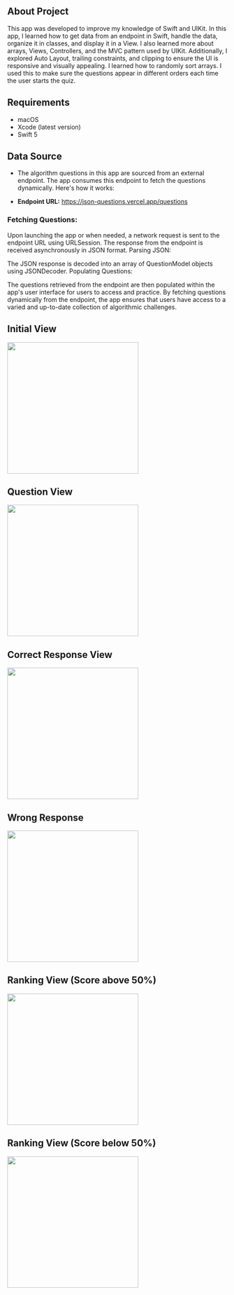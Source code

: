 About Project
---
This app was developed to improve my knowledge of Swift and UIKit. In this app, I learned how to get data from an endpoint in Swift, handle the data, organize it in classes, and display it in a View. I also learned more about arrays, Views, Controllers, and the MVC pattern used by UIKit. Additionally, I explored Auto Layout, trailing constraints, and clipping to ensure the UI is responsive and visually appealing. I learned how to randomly sort arrays. I used this to make sure the questions appear in different orders each time the user starts the quiz.

Requirements
---
- macOS
- Xcode (latest version)
- Swift 5

Data Source
---
- The algorithm questions in this app are sourced from an external endpoint. The app consumes this endpoint to fetch the questions dynamically. Here's how it works:

- **Endpoint URL:**  https://json-questions.vercel.app/questions

### Fetching Questions:

Upon launching the app or when needed, a network request is sent to the endpoint URL using URLSession.
The response from the endpoint is received asynchronously in JSON format.
Parsing JSON:

The JSON response is decoded into an array of QuestionModel objects using JSONDecoder.
Populating Questions:

The questions retrieved from the endpoint are then populated within the app's user interface for users to access and practice.
By fetching questions dynamically from the endpoint, the app ensures that users have access to a varied and up-to-date collection of algorithmic challenges.

Initial View
---
<img src="https://github.com/aduartee/quizDev/assets/103082913/efb15c6a-00cb-4a66-8343-97ea94d70da5" width="300">

Question View
---
<img src="https://github.com/aduartee/quizDev/assets/103082913/efa110a0-b4c2-4f05-8840-396f9d7b83c6" width="300">

Correct Response View
---
<img src="https://github.com/aduartee/quizDev/assets/103082913/68699ccd-997b-40b8-a72c-03711a63a6d6" width="300">

Wrong Response
---
<img src="https://github.com/aduartee/quizDev/assets/103082913/d7feaca7-ab8c-445e-a836-ab0af003255a" width="300">

Ranking View (Score above 50%)
---
<img src="https://github.com/aduartee/quizDev/assets/103082913/624d0e4e-6479-4d5c-bcd5-f4183792586b" width="300">

Ranking View (Score below 50%)
---
<img src="https://github.com/aduartee/quizDev/assets/103082913/2aacd0e0-aefe-49e3-8526-96e5f3f6a711" width="300">




